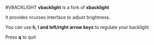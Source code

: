 #VBACKLIGHT
**vbacklight** is a fork of **xbacklight**

It provides ncurses interface to adjust brightness.

You can use **h, l and left/right arrow keys** to regulate your backlight

Press **q** to quit
